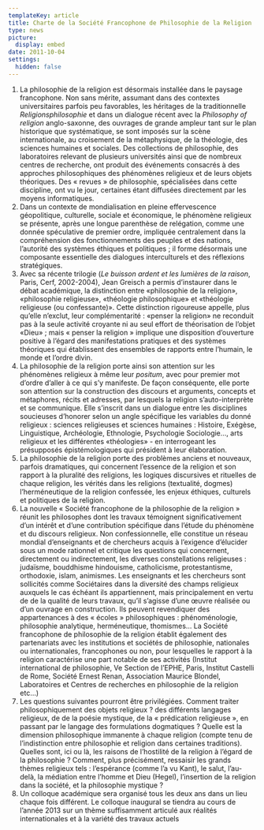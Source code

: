 ```yaml
---
templateKey: article
title: Charte de la Société Francophone de Philosophie de la Religion
type: news
picture:
  display: embed
date: 2011-10-04
settings:
  hidden: false
---
```



1. La philosophie de la religion est désormais installée dans le paysage francophone. Non sans mérite, assumant dans des contextes universitaires parfois peu favorables, les héritages de la traditionnelle *Religionsphilosophie* et dans un dialogue récent avec la *Philosophy of religion* anglo-saxonne, des ouvrages de grande ampleur tant sur le plan historique que systématique, se sont imposés sur la scène internationale, au croisement de la métaphysique, de la théologie, des sciences humaines et sociales. Des collections de philosophie, des laboratoires relevant de plusieurs universités ainsi que de nombreux centres de recherche, ont produit des événements consacrés à des approches philosophiques des phénomènes religieux et de leurs objets théoriques. Des « revues » de philosophie, spécialisées dans cette discipline, ont vu le jour, certaines étant diffusées directement par les moyens informatiques.
2. Dans un contexte de mondialisation en pleine effervescence géopolitique, culturelle, sociale et économique, le phénomène religieux se présente, après une longue parenthèse de relégation, comme une donnée spéculative de premier ordre, impliquée centralement dans la compréhension des fonctionnements des peuples et des nations, l’autorité des systèmes éthiques et politiques ; il forme désormais une composante essentielle des dialogues interculturels et des réflexions stratégiques.
3. Avec sa récente trilogie (*Le buisson ardent et les lumières de la raison*, Paris, Cerf, 2002-2004), Jean Greisch a permis d’instaurer dans le débat académique, la distinction entre «philosophie de la religion», «philosophie religieuse», «théologie philosophique» et «théologie religieuse (ou confessante)». Cette distinction rigoureuse appelle, plus qu’elle n’exclut, leur complémentarité : «penser la religion» ne reconduit pas à la seule activité croyante ni au seul effort de théorisation de l’objet «Dieu» ; mais « penser la religion » implique une disposition d’ouverture positive à l’égard des manifestations pratiques et des systèmes théoriques qui établissent des ensembles de rapports entre l’humain, le monde et l’ordre divin.
4. La philosophie de la religion porte ainsi son attention sur les phénomènes religieux à même leur *positum*, avec pour premier mot d’ordre d’aller à ce qui s’y manifeste. De façon conséquente, elle porte son attention sur la construction des discours et arguments, concepts et métaphores, récits et adresses, par lesquels la religion s’auto-interprète et se communique. Elle s’inscrit dans un dialogue entre les disciplines soucieuses d’honorer selon un angle spécifique les variables du donné religieux : sciences religieuses et sciences humaines : Histoire, Exégèse, Linguistique, Archéologie, Ethnologie, Psychologie Sociologie…, arts religieux et les différentes «théologies» - en interrogeant les présupposés épistémologiques qui président à leur élaboration.
5. La philosophie de la religion porte des problèmes anciens et nouveaux, parfois dramatiques, qui concernent l’essence de la religion et son rapport à la pluralité des religions, les logiques discursives et rituelles de chaque religion, les vérités dans les religions (textualité, dogmes) l’herméneutique de la religion confessée, les enjeux éthiques, culturels et politiques de la religion.
6. La nouvelle « Société francophone de la philosophie de la religion » réunit les philosophes dont les travaux témoignent significativement d’un intérêt et d’une contribution spécifique dans l’étude du phénomène et du discours religieux. Non confessionnelle, elle constitue un réseau mondial d’enseignants et de chercheurs acquis à l’exigence d’élucider sous un mode rationnel et critique les questions qui concernent, directement ou indirectement, les diverses constellations religieuses : judaïsme, bouddhisme hindouisme, catholicisme, protestantisme, orthodoxie, islam, animismes. Les enseignants et les chercheurs sont sollicités comme Sociétaires dans la diversité des champs religieux auxquels le cas échéant ils appartiennent, mais principalement en vertu de de la qualité de leurs travaux, qu’il s’agisse d’une œuvre réalisée ou d’un ouvrage en construction. Ils peuvent revendiquer des appartenances à des « écoles » philosophiques : phénoménologie, philosophie analytique, herméneutique, thomismes… La Société francophone de philosophie de la religion établit également des partenariats avec les institutions et sociétés de philosophie, nationales ou internationales, francophones ou non, pour lesquelles le rapport à la religion caractérise une part notable de ses activités (Institut international de philosophie, Ve Section de l’EPHE, Paris, Institut Castelli de Rome, Société Ernest Renan, Association Maurice Blondel, Laboratoires et Centres de recherches en philosophie de la religion etc…)
7. Les questions suivantes pourront être privilégiées. Comment traiter philosophiquement des objets religieux ? des différents langages religieux, de de la poésie mystique, de la « prédication religieuse », en passant par le langage des formulations dogmatiques ? Quelle est la dimension philosophique immanente à chaque religion (compte tenu de l’indistinction entre philosophie et religion dans certaines traditions). Quelles sont, ici ou là, les raisons de l’hostilité de la religion à l’égard de la philosophie ? Comment, plus précisément, ressaisir les grands thèmes religieux tels : l’espérance (comme l’a vu Kant), le salut, l’au-delà, la médiation entre l’homme et Dieu (Hegel), l’insertion de la religion dans la société, et la philosophie mystique ?
8. Un colloque académique sera organisé tous les deux ans dans un lieu chaque fois différent. Le colloque inaugural se tiendra au cours de l’année 2013 sur un thème suffisamment articulé aux réalités internationales et à la variété des travaux actuels